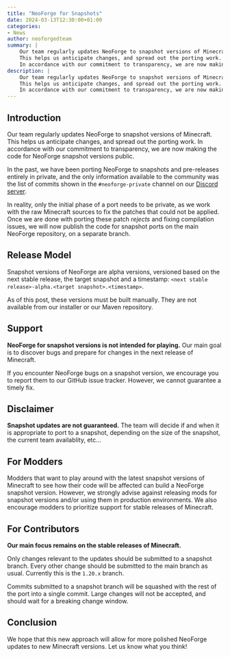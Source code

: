 ```yaml
---
title: "NeoForge for Snapshots"
date: 2024-03-13T12:30:00+01:00
categories:
- News
author: neoforgedteam
summary: |
    Our team regularly updates NeoForge to snapshot versions of Minecraft.
    This helps us anticipate changes, and spread out the porting work.
    In accordance with our commitment to transparency, we are now making the code for NeoForge snapshot versions public.
description: |
    Our team regularly updates NeoForge to snapshot versions of Minecraft.
    This helps us anticipate changes, and spread out the porting work.
    In accordance with our commitment to transparency, we are now making the code for NeoForge snapshot versions public.
---
```


## Introduction
Our team regularly updates NeoForge to snapshot versions of Minecraft.
This helps us anticipate changes, and spread out the porting work.
In accordance with our commitment to transparency, we are now making the code for NeoForge snapshot versions public.

In the past, we have been porting NeoForge to snapshots and pre-releases entirely in private,
and the only information available to the community was the list of commits shown in the `#neoforge-private` channel
on our [Discord server](https://discord.gg/neoforged).

In reality, only the initial phase of a port needs to be private, as we work with the raw Minecraft sources to fix the patches that could not be applied.
Once we are done with porting these patch _rejects_ and fixing compilation issues,
we will now publish the code for snapshot ports on the main NeoForge repository, on a separate branch.

## Release Model
Snapshot versions of NeoForge are alpha versions, versioned based on the next stable release, the target snapshot and a timestamp: `<next stable release>-alpha.<target snapshot>.<timestamp>`.

As of this post, these versions must be built manually. They are not available from our installer or our Maven repository.

## Support
**NeoForge for snapshot versions is not intended for playing.**
Our main goal is to discover bugs and prepare for changes in the next release of Minecraft.

If you encounter NeoForge bugs on a snapshot version,
we encourage you to report them to our GitHub issue tracker.
However, we cannot guarantee a timely fix.

## Disclaimer
**Snapshot updates are not guaranteed.**
The team will decide if and when it is appropriate to port to a snapshot,
depending on the size of the snapshot, the current team availablity, etc...

## For Modders
Modders that want to play around with the latest snapshot versions of Minecraft to see how their code will be affected can build a NeoForge snapshot version.
However, we strongly advise against releasing mods for snapshot versions and/or using them in production environments.
We also encourage modders to prioritize support for stable releases of Minecraft.

## For Contributors
**Our main focus remains on the stable releases of Minecraft.**

Only changes relevant to the updates should be submitted to a snapshot branch.
Every other change should be submitted to the main branch as usual.
Currently this is the `1.20.x` branch.

Commits submitted to a snapshot branch will be squashed with the rest of the port into a single commit.
Large changes will not be accepted, and should wait for a breaking change window.

## Conclusion
We hope that this new approach will allow for more polished NeoForge updates to new Minecraft versions.
Let us know what you think!
